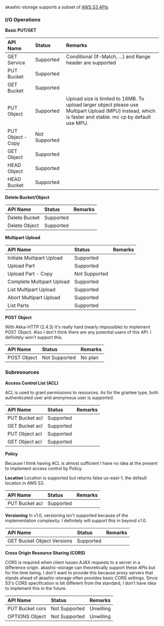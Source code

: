 akashic-storage supports a subset of [AWS S3 APIs](http://docs.aws.amazon.com/ja_jp/AmazonS3/latest/API/APIRest.html)

### I/O Operations

**Basic PUT/GET**

| API Name | Status | Remarks |
|:--|:--|:--|
| GET Service | Supported | Conditional (If-Match, ...) and Range header are supported |
| PUT Bucket | Supported | |
| GET Bucket | Supported | |
| PUT Object | Supported | Upload size is limited to 16MB. To upload larger object please use Multipart Upload (MPU) instead, which is faster and stable. mc cp by default use MPU. |
| PUT Object - Copy | Not Supported | |
| GET Object | Supported | |
| HEAD Object | Supported | |
| HEAD Bucket | Supported | |


**Delete Bucket/Object**

| API Name | Status | Remarks |
|:--|:--|:--|
| Delete Bucket | Supported | |
| Delete Object | Supported | |

**Multipart Upload**

| API Name | Status | Remarks |
|:--|:--|:--|
| Initiate Multipart Upload | Supported | |
| Upload Part | Supported | |
| Upload Part - Copy | Not Supported | |
| Complete Multipart Upload | Supported | |
| List Multipart Upload | Supported | |
| Abort Multipart Upload | Supported | |
| List Parts | Supported | |

**POST Object**

With Akka-HTTP (2.4.3) it's really hard (nearly impossible) to implement POST Object.
Also I don't think there are any potential users of this API.
I definitely won't support this.

| API Name | Status | Remarks |
|:--|:--|:--|
| POST Object | Not Supported | No plan |

### Subresources

**Access Control List (ACL)**

ACL is used to grant permissions to resources.
As for the grantee type, both authenticated user and anonymous user
is supported.

| API Name | Status | Remarks |
|:--|:--|:--|
| PUT Bucket acl | Supported | |
| GET Bucket acl | Supported | |
| PUT Object acl | Supported | |
| GET Object acl | Supported | |

**Policy**

Because I think having ACL is almost sufficient
I have no idea at the present to implement access control by Policy.

**Location**
Location is supported but returns false us-east-1, the default location in AWS S3.

| API Name | Status | Remarks |
|:--|:--|:--|
| PUT Bucket acl | Supported | |

**Versioning**
In v1.0, versioning isn't supported because of the implementation complexity.
I definitely will support this in beyond v1.0.

| API Name | Status | Remarks |
|:--|:--|:--|
| GET Bucket Object Versions | Supported | |

**Cross Origin Resource Sharing (CORS)**

CORS is required when client issues AJAX requests to a server in a difference origin.
akashic-storage can theoretically support these APIs but
for the time being, I don't want to provide this because
proxy servers that stands ahead of akashic-storage often provides basic CORS settings.
Since S3's CORS specification is bit different from the standard, I don't have idea to
implement this in the future.

| API Name | Status | Remarks |
|:--|:--|:--|
| PUT Bucket cors | Not Supported | Unwilling |
| OPTIONS Object | Not Supported | Unwilling |





